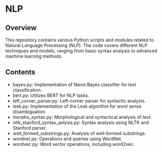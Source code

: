 # NLP

## Overview
This repository contains various Python scripts and modules related to Natural Language Processing (NLP). The code covers different NLP techniques and models, ranging from basic syntax analysis to advanced machine learning methods.

## Contents
 - bayes.py: Implementation of Naive Bayes classifier for text classification.
 - bert.py: Utilizes BERT for NLP tasks.
 - left_corner_parser.py: Left-corner parser for syntactic analysis.
 - lesk.py: Implementation of the Lesk algorithm for word sense disambiguation.
 - morpho_syntax.py: Morphological and syntactical analysis of text.
 - nltk_stanford_syntax_anlysis.py: Syntax analysis using NLTK and Stanford parser.
 - well_formed_substrings.py: Analysis of well-formed substrings.
 - wordnet.py: Operations and queries using WordNet.
 - wordvec.py: Word vector operations, including word2vec.
